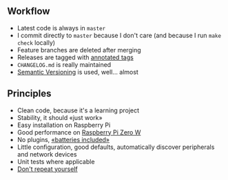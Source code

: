 ## Workflow

- Latest code is always in `master`
- I commit directly to `master` because I don't care (and because I run `make check` locally)
- Feature branches are deleted after merging
- Releases are tagged with [annotated tags](https://git-scm.com/book/en/v2/Git-Basics-Tagging)
- `CHANGELOG.md` is really maintained
- [Semantic Versioning](https://semver.org/) is used, well… almost

## Principles

- Clean code, because it's a learning project
- Stability, it should «just work»
- Easy installation on Raspberry Pi
- Good performance on [Raspberry Pi Zero W](https://www.raspberrypi.org/products/raspberry-pi-zero-w/)
- No plugins, [«batteries included»](https://en.wikipedia.org/wiki/Batteries_Included)
- Little configuration, good defaults, automatically discover peripherals and network devices
- Unit tests where applicable
- [Don't repeat yourself](https://en.wikipedia.org/wiki/Don%27t_repeat_yourself)
